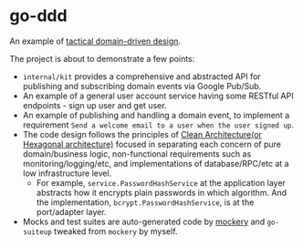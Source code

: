 # go-ddd
An example of [tactical domain-driven design](https://docs.microsoft.com/ko-kr/azure/architecture/microservices/model/tactical-ddd).

The project is about to demonstrate a few points:
- `internal/kit` provides a comprehensive and abstracted API for publishing and subscribing domain events via Google Pub/Sub.
- An example of a general user account service having some RESTful API endpoints - sign up user and get user.
- An example of publishing and handling a domain event, to implement a requirement `Send a welcome email to a user when the user signed up`.
- The code design follows the principles of [Clean Architecture(or Hexagonal architecture)](https://blog.cleancoder.com/uncle-bob/2012/08/13/the-clean-architecture.html) focused in
separating each concern of pure domain/business logic, non-functional requirements such as monitoring/logging/etc, and implementations of 
database/RPC/etc at a low infrastructure level.
    - For example, `service.PasswordHashService` at the application layer abstracts how it encrypts plain passwords in which algorithm.
    And the implementation, `bcrypt.PasswordHashService`, is at the port/adapter layer.
- Mocks and test suites are auto-generated code by [mockery](https://github.com/vektra/mockery) and `go-suiteup` tweaked 
from `mockery` by myself.
